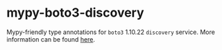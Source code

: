 # mypy-boto3-discovery

Mypy-friendly type annotations for `boto3` 1.10.22 `discovery` service.
More information can be found [here](https://github.com/vemel/mypy_boto3).